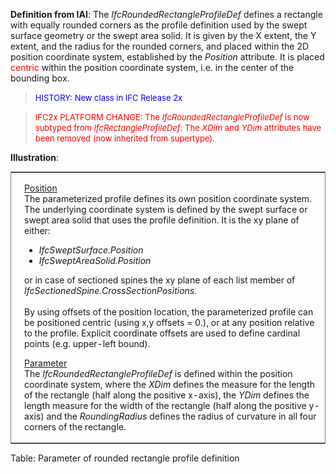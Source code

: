 **Definition
from IAI**: The _IfcRoundedRectangleProfileDef_ defines a rectangle with equally rounded corners as the profile definition used by the swept surface geometry or the swept area solid. It is given by the X extent, the Y extent, and the radius for the rounded corners, and placed within the 2D position coordinate system, established by the _Position_ attribute. It is placed <font color="#ff0000">centric</font> within the position coordinate system, i.e. in the center of the bounding box.

> <font color="#0000ff" size="-1">HISTORY: New class
in IFC
Release 2x</font>

> <font color="#ff0000" size="-1">IFC2x PLATFORM
CHANGE: The <i>IfcRoundedRectangleProfileDef</i>
is now subtyped from <i>IfcRectangleProfileDef</i>.
The <i>XDim</i>
and <i>YDim</i>
attributes have been removed (now inherited from
supertype).</font>

**Illustration**:  
<table frame="border" width="100%">
  <tbody>
    <tr>
      <td width="420"><a href="drawings/IfcRoundedRectangleProfileDef-Layout1.dwf"><img src="figures/IfcRoundedRectangleProfileDef-Layout1.gif" alt="rounded rectangle profile" border="0" height="300" width="400"></a></td>
      <td align="left" valign="top" width="100%">
      <p><u>Position</u>
      <br>
The parameterized profile defines its own position coordinate system.
The underlying
coordinate system is defined by the swept surface or swept area solid
that uses the profile definition. It is the xy plane of either: </p>
      <ul>
        <li style="font-style: italic;">IfcSweptSurface.Position</li>
        <li style="font-style: italic;">IfcSweptAreaSolid.Position</li>
      </ul>
or in case of sectioned spines the xy plane of each list member of <span style="font-style: italic;">IfcSectionedSpine.CrossSectionPositions.</span>
      <br>
      <br>
By using offsets of the position location, the parameterized profile
can be positioned centric (using x,y offsets = 0.), or at any position
relative to the profile. Explicit coordinate offsets are used to define
cardinal points (e.g. upper-left bound).
      <p><u>Parameter</u>
      <br>
The <i>IfcRoundedRectangleProfileDef</i>
is defined within the
position coordinate system, where the <i>XDim</i>
defines the measure
for the length of the rectangle (half along the positive x-axis), the <i>YDim</i>
defines the length measure for the width of the rectangle (half along
the positive y-axis) and the <i>RoundingRadius</i>
defines the radius
of curvature in all four corners of the rectangle.</p>
      </td>
    </tr>
  </tbody>
</table>

Table: Parameter of rounded rectangle profile definition